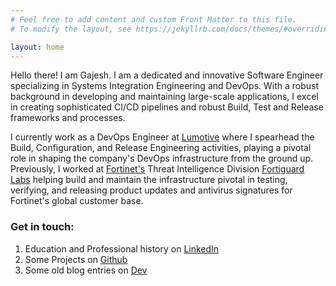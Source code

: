 ```yaml
---
# Feel free to add content and custom Front Matter to this file.
# To modify the layout, see https://jekyllrb.com/docs/themes/#overriding-theme-defaults

layout: home
---
```


Hello there! I am Gajesh. I am a dedicated and innovative Software Engineer specializing in Systems Integration Engineering and DevOps. With a robust background in developing and maintaining large-scale applications, I excel in creating sophisticated CI/CD pipelines and robust Build, Test and Release frameworks and processes. 

I currently work as a DevOps Engineer at [Lumotive](https://www.lumotive.com/) where I spearhead the Build, Configuration, and Release Engineering activities, playing a pivotal role in shaping the company's DevOps infrastructure from the ground up. Previously, I worked at [Fortinet's](https://www.fortinet.com/) Threat Intelligence Division [Fortiguard Labs](https://www.fortinet.com/fortiguard/labs)  helping build and maintain the infrastructure pivotal in testing, verifying, and releasing product updates and antivirus signatures for Fortinet's global customer base.

### Get in touch: 
1. Education and Professional history on [LinkedIn](https://www.linkedin.com/in/gajeshbhat/)
2. Some Projects on [Github](https://github.com/gajeshbhat) 
3. Some old blog entries on [Dev](https://dev.to/gajesh)
